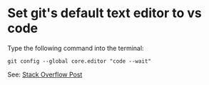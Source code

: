# Set git's default text editor to vs code

Type the following command into the terminal:

`git config --global core.editor "code --wait"`

See: [Stack Overflow Post](https://stackoverflow.com/questions/30024353/how-to-use-visual-studio-code-as-default-editor-for-git)